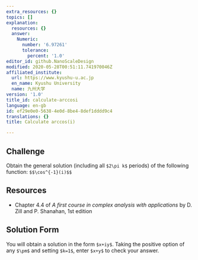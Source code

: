 ```yaml
---
extra_resources: {}
topics: []
explanation:
  resources: {}
  answer:
    Numeric:
      number: '6.97261'
      tolerance:
        percent: '1.0'
editor_id: github.NanoScaleDesign
modified: 2020-05-28T00:51:11.741970046Z
affiliated_institute:
  url: https://www.kyushu-u.ac.jp
  en_name: Kyushu University
  name: 九州大学
version: '1.0'
title_id: calculate-arccosi
language: en-gb
id: ef29e0e0-5638-4e0d-8be4-8def1dddd9c4
translations: {}
title: Calculate arccos(i)

---
```


## Challenge
Obtain the general solution (including all `$2\pi k$` periods) of the following function: `$$\cos^{-1}(i)$$`

## Resources
- Chapter 4.4 of *A first course in complex analysis with applications* by D. Zill and P. Shanahan, 1st edition


## Solution Form
You will obtain a solution in the form `$x+iy$`.
Taking the positive option of any `$\pm$` and setting `$k=1$`, enter `$x+y$` to check your answer.